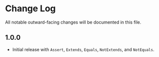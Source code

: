 # Change Log

All notable outward-facing changes will be documented in this file.

## 1.0.0

- Initial release with `Assert`, `Extends`, `Equals`, `NotExtends`, and
  `NotEquals`.
